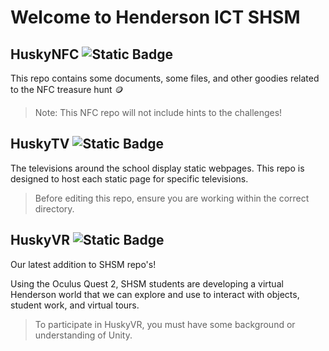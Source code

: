# Welcome to Henderson ICT SHSM

## HuskyNFC ![Static Badge](https://img.shields.io/badge/HUSKY-NFC-yellow)
This repo contains some documents, some files, and other goodies related to the NFC treasure hunt :coin:

> Note: This NFC repo will not include hints to the challenges!

## HuskyTV ![Static Badge](https://img.shields.io/badge/HUSKY-TV-blue)
The televisions around the school display static webpages. This repo is designed to host each static page for specific televisions.
  
> Before editing this repo, ensure you are working within the correct directory.

## HuskyVR ![Static Badge](https://img.shields.io/badge/HUSKY-VR-green)
Our latest addition to SHSM repo's!

Using the Oculus Quest 2, SHSM students are developing a virtual Henderson world that we can explore and use to interact with objects, student work, and virtual tours.

> To participate in HuskyVR, you must have some background or understanding of Unity.

